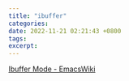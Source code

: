 ```yaml
---
title: "ibuffer"
categories: 
date: 2022-11-21 02:21:43 +0800
tags: 
excerpt: 
---
```


[Ibuffer Mode - EmacsWiki](https://www.emacswiki.org/emacs/IbufferMode)








